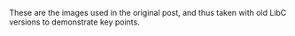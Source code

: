 These are the images used in the original post, and thus taken with old LibC versions to demonstrate key points.
